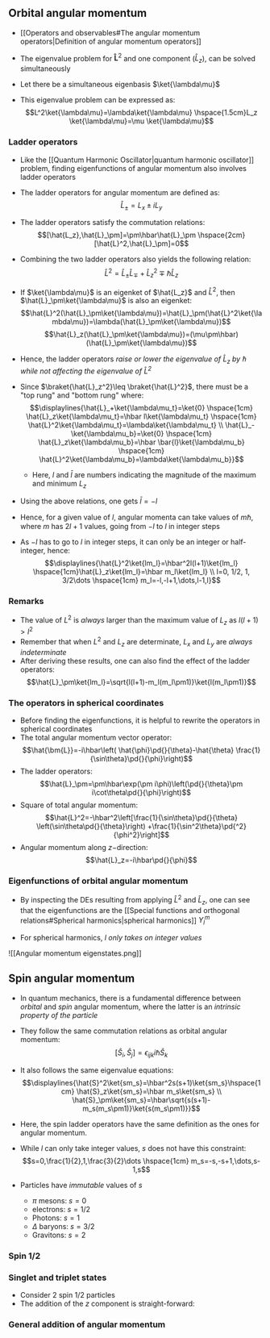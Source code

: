 ## Orbital angular momentum
- [[Operators and observables#The angular momentum operators|Definition of angular momentum operators]]
- The eigenvalue problem for $\bm{\hat{L}}^2$ and one component ($\hat{L}_z$), can be solved simultaneously

- Let there be a simultaneous eigenbasis $\ket{\lambda\mu}$
- This eigenvalue problem can be expressed as:
$$L^2\ket{\lambda\mu}=\lambda\ket{\lambda\mu} \hspace{1.5cm}L_z \ket{\lambda\mu}=\mu \ket{\lambda\mu}$$


### Ladder operators
- Like the [[Quantum Harmonic Oscillator|quantum harmonic oscillator]] problem, finding eigenfunctions of angular momentum also involves ladder operators
- The ladder operators for angular momentum are defined as:
$$\hat{L}_\pm=L_x\pm iL_y$$
- The ladder operators satisfy the commutation relations:
$$[\hat{L_z},\hat{L}_\pm]=\pm\hbar\hat{L}_\pm \hspace{2cm} [\hat{L}^2,\hat{L}_\pm]=0$$

- Combining the two ladder operators also yields the following relation:
$$\hat{L}^2=\hat{L}_\pm\hat{L}_\mp+\hat{L}_z^2\mp\hbar\hat{L}_z$$

- If $\ket{\lambda\mu}$ is an eigenket of $\hat{L_z}$ and $\hat{L}^2$, then $\hat{L}_\pm\ket{\lambda\mu}$ is also an eigenket:
$$\hat{L}^2(\hat{L}_\pm\ket{\lambda\mu})=\hat{L}_\pm(\hat{L}^2\ket{\lambda\mu})=\lambda(\hat{L}_\pm\ket{\lambda\mu})$$
$$\hat{L}_z(\hat{L}_\pm\ket{\lambda\mu})=(\mu\pm\hbar)(\hat{L}_\pm\ket{\lambda\mu})$$
- Hence, the ladder operators _raise or lower the eigenvalue of $\hat{L}_z$ by $\hbar$ while not affecting the eigenvalue of $\hat{L}^2$_

- Since $\braket{\hat{L}_z^2}\leq \braket{\hat{L}^2}$, there must be a "top rung" and "bottom rung" where:
$$\displaylines{\hat{L}_+\ket{\lambda\mu_t}=\ket{0} \hspace{1cm} \hat{L}_z\ket{\lambda\mu_t}=\hbar l\ket{\lambda\mu_t} \hspace{1cm} \hat{L}^2\ket{\lambda\mu_t}=\lambda\ket{\lambda\mu_t} \\ 
\hat{L}_-\ket{\lambda\mu_b}=\ket{0} \hspace{1cm} \hat{L}_z\ket{\lambda\mu_b}=\hbar \bar{l}\ket{\lambda\mu_b} \hspace{1cm} \hat{L}^2\ket{\lambda\mu_b}=\lambda\ket{\lambda\mu_b}}$$
	- Here, $l$ and $\bar{l}$ are numbers indicating the magnitude of the maximum and minimum $L_z$

- Using the above relations, one gets $\bar{l}=-l$

- Hence, for a given value of $l$, angular momenta can take values of $m\hbar$, where $m$  has $2l+1$ values, going from $-l$ to $l$ in integer steps
- As $-l$ has to go to $l$ in integer steps, it can only be an integer or half-integer, hence:
$$\displaylines{\hat{L}^2\ket{lm_l}=\hbar^2l(l+1)\ket{lm_l} \hspace{1cm}\hat{L}_z\ket{lm_l}=\hbar m_l\ket{lm_l} \\ l=0, 1/2, 1, 3/2\dots \hspace{1cm} m_l=-l,-l+1,\dots,l-1,l}$$

### Remarks
- The value of $L^2$ is _always_ larger than the maximum value of $L_z$ as $l(l+1)>l^2$
- Remember that when $L^2$ and $L_z$ are determinate, $L_x$ and $L_y$ are _always indeterminate_
- After deriving these results, one can also find the effect of the ladder operators:
$$\hat{L}_\pm\ket{lm_l}=\sqrt{l(l+1)-m_l(m_l\pm1)}\ket{l(m_l\pm1)}$$

### The operators in spherical coordinates
- Before finding the eigenfunctions, it is helpful to rewrite the operators in spherical coordinates
- The total angular momentum vector operator:
$$\hat{\bm{L}}=-i\hbar\left( \hat{\phi}\pd{}{\theta}-\hat{\theta} \frac{1}{\sin\theta}\pd{}{\phi}\right)$$
- The ladder operators:
$$\hat{L}_\pm=\pm\hbar\exp(\pm i\phi)\left(\pd{}{\theta}\pm i\cot\theta\pd{}{\phi}\right)$$
- Square of total angular momentum:
$$\hat{L}^2=-\hbar^2\left[\frac{1}{\sin\theta}\pd{}{\theta} \left(\sin\theta\pd{}{\theta}\right) +\frac{1}{\sin^2\theta}\pd{^2}{\phi^2}\right]$$
- Angular momentum along $z-$direction:
$$\hat{L}_z=-i\hbar\pd{}{\phi}$$

### Eigenfunctions of orbital angular momentum
- By inspecting the DEs resulting from applying $\hat{L}^2$ and $\hat{L}_z$, one can see that the eigenfunctions are the [[Special functions and orthogonal relations#Spherical harmonics|spherical harmonics]] $Y^m_l$

- For spherical harmonics, $l$ _only takes on integer values_

![[Angular momentum eigenstates.png]]

## Spin angular momentum
- In quantum mechanics, there is a fundamental difference between _orbital_ and _spin_ angular momentum, where the latter is an _intrinsic property of the particle_

- They follow the same commutation relations as orbital angular momentum:
$$[\hat{S}_i,\hat{S}_j]=\epsilon_{ijk}i\hbar\hat{S}_k$$
- It also follows the same eigenvalue equations:
$$\displaylines{\hat{S}^2\ket{sm_s}=\hbar^2s(s+1)\ket{sm_s}\hspace{1cm} \hat{S}_z\ket{sm_s}=\hbar m_s\ket{sm_s} \\ \hat{S}_\pm\ket{sm_s}=\hbar\sqrt{s(s+1)-m_s(m_s\pm1)}\ket{s(m_s\pm1)}}$$
- Here, the spin ladder operators have the same definition as the ones for angular momentum.

- While $l$ can only take integer values, $s$ does not have this constraint:
$$s=0,\frac{1}{2},1,\frac{3}{2}\dots \hspace{1cm} m_s=-s,-s+1,\dots,s-1,s$$

- Particles have _immutable_ values of $s$
	- $\pi$ mesons: $s=0$
	- electrons: $s=1/2$
	- Photons: $s=1$
	- $\Delta$ baryons: $s=3/2$
	- Gravitons: $s=2$

### Spin 1/2


### Singlet and triplet states
- Consider 2 spin $1/2$ particles
- The addition of the $z$ component is straight-forward:
$$$$

### General addition of angular momentum